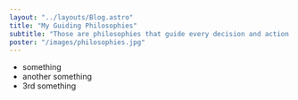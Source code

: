 ```yaml
---
layout: "../layouts/Blog.astro"
title: "My Guiding Philosophies"
subtitle: "Those are philosophies that guide every decision and action I take"
poster: "/images/philosophies.jpg"
---
```


- something
- another something
- 3rd something